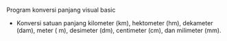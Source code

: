 Program konversi panjang visual basic

- Konversi satuan panjang
kilometer (km), hektometer (hm), dekameter (dam), meter ( m), desimeter (dm), centimeter (cm), dan milimeter (mm).
